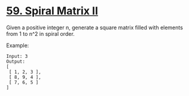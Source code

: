 [59. Spiral Matrix II](https://leetcode.com/problems/spiral-matrix-ii/)
======================

Given a positive integer n, generate a square matrix filled with elements
from 1 to n^2 in spiral order.

Example:
```
Input: 3
Output:
[
 [ 1, 2, 3 ],
 [ 8, 9, 4 ],
 [ 7, 6, 5 ]
]
```
